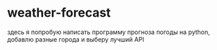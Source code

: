 # weather-forecast
здесь я попробую написать программу прогноза погоды на python, добавлю разные города и выберу лучший API
